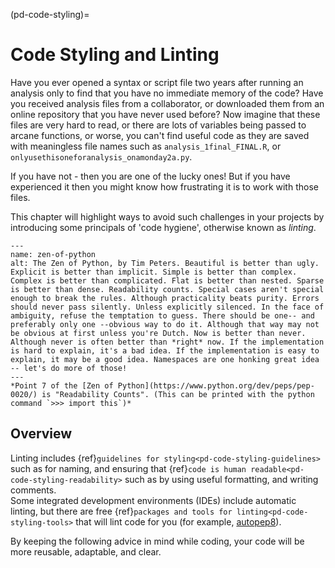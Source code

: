 (pd-code-styling)=
# Code Styling and Linting

Have you ever opened a syntax or script file two years after running an analysis only to find that you have no immediate memory of the code?
Have you received analysis files from a collaborator, or downloaded them from an online repository that you have never used before?
Now imagine that these files are very hard to read, or there are lots of variables being passed to arcane functions, or worse, you can't find useful code as they are saved with meaningless file names such as `analysis_1final_FINAL.R`, or `onlyusethisoneforanalysis_onamonday2a.py`.

If you have not - then you are one of the lucky ones!
But if you have experienced it then you might know how frustrating it is to work with those files.

This chapter will highlight ways to avoid such challenges in your projects by introducing some principals of 'code hygiene', otherwise known as *linting*.

```{figure} ../figures/zen-of-python.png
---
name: zen-of-python
alt: The Zen of Python, by Tim Peters. Beautiful is better than ugly. Explicit is better than implicit. Simple is better than complex. Complex is better than complicated. Flat is better than nested. Sparse is better than dense. Readability counts. Special cases aren't special enough to break the rules. Although practicality beats purity. Errors should never pass silently. Unless explicitly silenced. In the face of ambiguity, refuse the temptation to guess. There should be one-- and preferably only one --obvious way to do it. Although that way may not be obvious at first unless you're Dutch. Now is better than never. Although never is often better than *right* now. If the implementation is hard to explain, it's a bad idea. If the implementation is easy to explain, it may be a good idea. Namespaces are one honking great idea -- let's do more of those!
---
*Point 7 of the [Zen of Python](https://www.python.org/dev/peps/pep-0020/) is "Readability Counts". (This can be printed with the python command `>>> import this`)*
```

## Overview

Linting includes {ref}`guidelines for styling<pd-code-styling-guidelines>` such as for naming, and ensuring that {ref}`code is human readable<pd-code-styling-readability>` such as by using useful formatting, and writing comments.  
Some integrated development environments (IDEs) include automatic linting, but there are free {ref}`packages and tools for linting<pd-code-styling-tools>` that will lint code for you (for example, [autopep8](https://pypi.org/project/autopep8/)).

By keeping the following advice in mind while coding, your code will be more reusable, adaptable, and clear.
